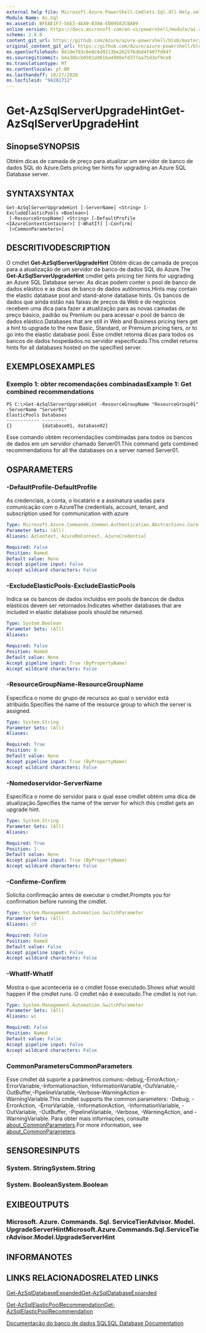 ```yaml
---
external help file: Microsoft.Azure.PowerShell.Cmdlets.Sql.dll-Help.xml
Module Name: Az.Sql
ms.assetid: BFEAE1F7-56E3-4EA9-B39A-ED09582C8A09
online version: https://docs.microsoft.com/en-us/powershell/module/az.sql/get-azsqlserverupgradehint
schema: 2.0.0
content_git_url: https://github.com/Azure/azure-powershell/blob/master/src/Sql/Sql/help/Get-AzSqlServerUpgradeHint.md
original_content_git_url: https://github.com/Azure/azure-powershell/blob/master/src/Sql/Sql/help/Get-AzSqlServerUpgradeHint.md
ms.openlocfilehash: 841de793c6e0c6d9213be262576dbd4f407fd947
ms.sourcegitcommit: b4a38bcb0501a9016a4998efd377aa75d3ef9ce8
ms.translationtype: MT
ms.contentlocale: pt-BR
ms.lasthandoff: 10/27/2020
ms.locfileid: "94281712"
---
```

# <span data-ttu-id="c2d2f-101">Get-AzSqlServerUpgradeHint</span><span class="sxs-lookup"><span data-stu-id="c2d2f-101">Get-AzSqlServerUpgradeHint</span></span>

## <span data-ttu-id="c2d2f-102">Sinopse</span><span class="sxs-lookup"><span data-stu-id="c2d2f-102">SYNOPSIS</span></span>
<span data-ttu-id="c2d2f-103">Obtém dicas de camada de preço para atualizar um servidor de banco de dados SQL do Azure.</span><span class="sxs-lookup"><span data-stu-id="c2d2f-103">Gets pricing tier hints for upgrading an Azure SQL Database server.</span></span>

## <span data-ttu-id="c2d2f-104">SYNTAX</span><span class="sxs-lookup"><span data-stu-id="c2d2f-104">SYNTAX</span></span>

```
Get-AzSqlServerUpgradeHint [-ServerName] <String> [-ExcludeElasticPools <Boolean>]
 [-ResourceGroupName] <String> [-DefaultProfile <IAzureContextContainer>] [-WhatIf] [-Confirm]
 [<CommonParameters>]
```

## <span data-ttu-id="c2d2f-105">DESCRITIVO</span><span class="sxs-lookup"><span data-stu-id="c2d2f-105">DESCRIPTION</span></span>
<span data-ttu-id="c2d2f-106">O cmdlet **Get-AzSqlServerUpgradeHint** Obtém dicas de camada de preços para a atualização de um servidor de banco de dados SQL do Azure.</span><span class="sxs-lookup"><span data-stu-id="c2d2f-106">The **Get-AzSqlServerUpgradeHint** cmdlet gets pricing tier hints for upgrading an Azure SQL Database server.</span></span>
<span data-ttu-id="c2d2f-107">As dicas podem conter o pool de banco de dados elástico e as dicas de banco de dados autônomos.</span><span class="sxs-lookup"><span data-stu-id="c2d2f-107">Hints may contain the elastic database pool and stand-alone database hints.</span></span>
<span data-ttu-id="c2d2f-108">Os bancos de dados que ainda estão nas faixas de preços da Web e de negócios recebem uma dica para fazer a atualização para as novas camadas de preço básico, padrão ou Premium ou para acessar o pool de banco de dados elástico.</span><span class="sxs-lookup"><span data-stu-id="c2d2f-108">Databases that are still in Web and Business pricing tiers get a hint to upgrade to the new Basic, Standard, or Premium pricing tiers, or to go into the elastic database pool.</span></span>
<span data-ttu-id="c2d2f-109">Esse cmdlet retorna dicas para todos os bancos de dados hospedados no servidor especificado.</span><span class="sxs-lookup"><span data-stu-id="c2d2f-109">This cmdlet returns hints for all databases hosted on the specified server.</span></span>

## <span data-ttu-id="c2d2f-110">EXEMPLOS</span><span class="sxs-lookup"><span data-stu-id="c2d2f-110">EXAMPLES</span></span>

### <span data-ttu-id="c2d2f-111">Exemplo 1: obter recomendações combinadas</span><span class="sxs-lookup"><span data-stu-id="c2d2f-111">Example 1: Get combined recommendations</span></span>
```
PS C:\>Get-AzSqlServerUpgradeHint -ResourceGroupName "ResourceGroup01" -ServerName "Server01"
ElasticPools Databases           
------------ ---------           
{}           {database01, database02}
```

<span data-ttu-id="c2d2f-112">Esse comando obtém recomendações combinadas para todos os bancos de dados em um servidor chamado Server01.</span><span class="sxs-lookup"><span data-stu-id="c2d2f-112">This command gets combined recommendations for all the databases on a server named Server01.</span></span>

## <span data-ttu-id="c2d2f-113">OS</span><span class="sxs-lookup"><span data-stu-id="c2d2f-113">PARAMETERS</span></span>

### <span data-ttu-id="c2d2f-114">-DefaultProfile</span><span class="sxs-lookup"><span data-stu-id="c2d2f-114">-DefaultProfile</span></span>
<span data-ttu-id="c2d2f-115">As credenciais, a conta, o locatário e a assinatura usadas para comunicação com o Azure</span><span class="sxs-lookup"><span data-stu-id="c2d2f-115">The credentials, account, tenant, and subscription used for communication with azure</span></span>

```yaml
Type: Microsoft.Azure.Commands.Common.Authentication.Abstractions.Core.IAzureContextContainer
Parameter Sets: (All)
Aliases: AzContext, AzureRmContext, AzureCredential

Required: False
Position: Named
Default value: None
Accept pipeline input: False
Accept wildcard characters: False
```

### <span data-ttu-id="c2d2f-116">-ExcludeElasticPools</span><span class="sxs-lookup"><span data-stu-id="c2d2f-116">-ExcludeElasticPools</span></span>
<span data-ttu-id="c2d2f-117">Indica se os bancos de dados incluídos em pools de bancos de dados elásticos devem ser retornados.</span><span class="sxs-lookup"><span data-stu-id="c2d2f-117">Indicates whether databases that are included in elastic database pools should be returned.</span></span>

```yaml
Type: System.Boolean
Parameter Sets: (All)
Aliases:

Required: False
Position: Named
Default value: None
Accept pipeline input: True (ByPropertyName)
Accept wildcard characters: False
```

### <span data-ttu-id="c2d2f-118">-ResourceGroupName</span><span class="sxs-lookup"><span data-stu-id="c2d2f-118">-ResourceGroupName</span></span>
<span data-ttu-id="c2d2f-119">Especifica o nome do grupo de recursos ao qual o servidor está atribuído.</span><span class="sxs-lookup"><span data-stu-id="c2d2f-119">Specifies the name of the resource group to which the server is assigned.</span></span>

```yaml
Type: System.String
Parameter Sets: (All)
Aliases:

Required: True
Position: 0
Default value: None
Accept pipeline input: True (ByPropertyName)
Accept wildcard characters: False
```

### <span data-ttu-id="c2d2f-120">-Nomedoservidor</span><span class="sxs-lookup"><span data-stu-id="c2d2f-120">-ServerName</span></span>
<span data-ttu-id="c2d2f-121">Especifica o nome do servidor para o qual esse cmdlet obtém uma dica de atualização.</span><span class="sxs-lookup"><span data-stu-id="c2d2f-121">Specifies the name of the server for which this cmdlet gets an upgrade hint.</span></span>

```yaml
Type: System.String
Parameter Sets: (All)
Aliases:

Required: True
Position: 1
Default value: None
Accept pipeline input: True (ByPropertyName)
Accept wildcard characters: False
```

### <span data-ttu-id="c2d2f-122">-Confirme</span><span class="sxs-lookup"><span data-stu-id="c2d2f-122">-Confirm</span></span>
<span data-ttu-id="c2d2f-123">Solicita confirmação antes de executar o cmdlet.</span><span class="sxs-lookup"><span data-stu-id="c2d2f-123">Prompts you for confirmation before running the cmdlet.</span></span>

```yaml
Type: System.Management.Automation.SwitchParameter
Parameter Sets: (All)
Aliases: cf

Required: False
Position: Named
Default value: False
Accept pipeline input: False
Accept wildcard characters: False
```

### <span data-ttu-id="c2d2f-124">-WhatIf</span><span class="sxs-lookup"><span data-stu-id="c2d2f-124">-WhatIf</span></span>
<span data-ttu-id="c2d2f-125">Mostra o que aconteceria se o cmdlet fosse executado.</span><span class="sxs-lookup"><span data-stu-id="c2d2f-125">Shows what would happen if the cmdlet runs.</span></span>
<span data-ttu-id="c2d2f-126">O cmdlet não é executado.</span><span class="sxs-lookup"><span data-stu-id="c2d2f-126">The cmdlet is not run.</span></span>

```yaml
Type: System.Management.Automation.SwitchParameter
Parameter Sets: (All)
Aliases: wi

Required: False
Position: Named
Default value: False
Accept pipeline input: False
Accept wildcard characters: False
```

### <span data-ttu-id="c2d2f-127">CommonParameters</span><span class="sxs-lookup"><span data-stu-id="c2d2f-127">CommonParameters</span></span>
<span data-ttu-id="c2d2f-128">Esse cmdlet dá suporte a parâmetros comuns:-debug,-ErrorAction,-ErrorVariable,-Informationaction,-InformationVariable,-OutVariable,-OutBuffer,-PipelineVariable,-Verbose-WarningAction e-WarningVariable.</span><span class="sxs-lookup"><span data-stu-id="c2d2f-128">This cmdlet supports the common parameters: -Debug, -ErrorAction, -ErrorVariable, -InformationAction, -InformationVariable, -OutVariable, -OutBuffer, -PipelineVariable, -Verbose, -WarningAction, and -WarningVariable.</span></span> <span data-ttu-id="c2d2f-129">Para obter mais informações, consulte [about_CommonParameters](http://go.microsoft.com/fwlink/?LinkID=113216).</span><span class="sxs-lookup"><span data-stu-id="c2d2f-129">For more information, see [about_CommonParameters](http://go.microsoft.com/fwlink/?LinkID=113216).</span></span>

## <span data-ttu-id="c2d2f-130">SENSORES</span><span class="sxs-lookup"><span data-stu-id="c2d2f-130">INPUTS</span></span>

### <span data-ttu-id="c2d2f-131">System. String</span><span class="sxs-lookup"><span data-stu-id="c2d2f-131">System.String</span></span>

### <span data-ttu-id="c2d2f-132">System. Boolean</span><span class="sxs-lookup"><span data-stu-id="c2d2f-132">System.Boolean</span></span>

## <span data-ttu-id="c2d2f-133">EXIBE</span><span class="sxs-lookup"><span data-stu-id="c2d2f-133">OUTPUTS</span></span>

### <span data-ttu-id="c2d2f-134">Microsoft. Azure. Commands. Sql. ServiceTierAdvisor. Model. UpgradeServerHint</span><span class="sxs-lookup"><span data-stu-id="c2d2f-134">Microsoft.Azure.Commands.Sql.ServiceTierAdvisor.Model.UpgradeServerHint</span></span>

## <span data-ttu-id="c2d2f-135">INFORMA</span><span class="sxs-lookup"><span data-stu-id="c2d2f-135">NOTES</span></span>

## <span data-ttu-id="c2d2f-136">LINKS RELACIONADOS</span><span class="sxs-lookup"><span data-stu-id="c2d2f-136">RELATED LINKS</span></span>

[<span data-ttu-id="c2d2f-137">Get-AzSqlDatabaseExpanded</span><span class="sxs-lookup"><span data-stu-id="c2d2f-137">Get-AzSqlDatabaseExpanded</span></span>](./Get-AzSqlDatabaseExpanded.md)

[<span data-ttu-id="c2d2f-138">Get-AzSqlElasticPoolRecommendation</span><span class="sxs-lookup"><span data-stu-id="c2d2f-138">Get-AzSqlElasticPoolRecommendation</span></span>](./Get-AzSqlElasticPoolRecommendation.md)

[<span data-ttu-id="c2d2f-139">Documentação do banco de dados SQL</span><span class="sxs-lookup"><span data-stu-id="c2d2f-139">SQL Database Documentation</span></span>](https://docs.microsoft.com/azure/sql-database/)


